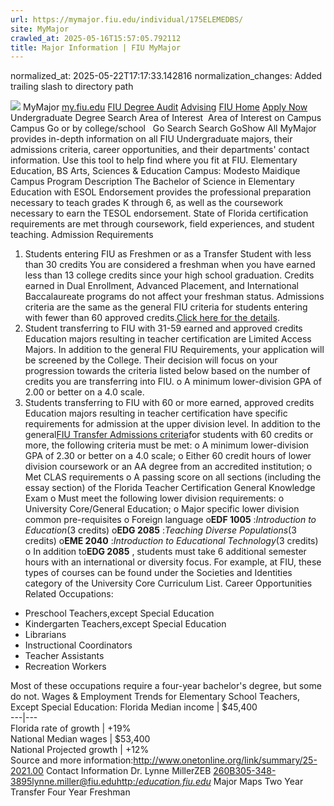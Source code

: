 ```yaml
---
url: https://mymajor.fiu.edu/individual/175ELEMEDBS/
site: MyMajor
crawled_at: 2025-05-16T15:57:05.792112
title: Major Information | FIU MyMajor
---
```

normalized_at: 2025-05-22T17:17:33.142816
normalization_changes: Added trailing slash to directory path

![](https://mymajor.fiu.edu/assets/logo-T4VPR2BI.png)
MyMajor
[my.fiu.edu](https://my.fiu.edu/)
[FIU Degree Audit](https://dasa.fiu.edu/all-departments/advising/panther-success-hub/panther-degree-audit/)
[Advising](https://advising.fiu.edu)
[FIU Home](https://www.fiu.edu/)
[Apply Now](https://admissions.fiu.edu/)
Undergraduate Degree Search
Area of Interest
​
Area of Interest
on
Campus
​
Campus
Go
or by college/school
​
​
Go
Search
Search
GoShow All
MyMajor provides in-depth information on all FIU Undergraduate majors, their admissions criteria, career opportunities, and their departments' contact information. Use this tool to help find where you fit at FIU.
Elementary Education,
BS
Arts, Sciences & Education
Campus:
Modesto Maidique Campus
Program Description
The Bachelor of Science in Elementary Education with ESOL Endorsement provides the professional preparation necessary to teach grades K through 6, as well as the coursework necessary to earn the TESOL endorsement. State of Florida certification requirements are met through coursework, field experiences, and student teaching.
Admission Requirements
1. Students entering FIU as Freshmen or as a Transfer Student with less than 30 credits
You are considered a freshman when you have earned less than 13 college credits since your high school graduation. Credits earned in Dual Enrollment, Advanced Placement, and International Baccalaureate programs do not affect your freshman status.
Admissions criteria are the same as the general FIU criteria for students entering with fewer than 60 approved credits.[Click here for the details](http://admissions.fiu.edu/apply/freshman/).
2. Student transferring to FIU with 31-59 earned and approved credits
Education majors resulting in teacher certification are Limited Access Majors. In addition to the general FIU Requirements, your application will be screened by the College. Their decision will focus on your progression towards the criteria listed below based on the number of credits you are transferring into FIU.
o A minimum lower-division GPA of 2.00 or better on a 4.0 scale.
3. Students transferring to FIU with 60 or more earned, approved credits
Education majors resulting in teacher certification have specific requirements for admission at the upper division level. In addition to the general[FIU Transfer Admissions criteria](http://admissions.fiu.edu/apply/transfer/)for students with 60 credits or more, the following criteria must be met:
o A minimum lower-division GPA of 2.30 or better on a 4.0 scale;
o Either 60 credit hours of lower division coursework or an AA degree from an accredited institution;
o Met CLAS requirements
o A passing score on all sections (including the essay section) of the Florida Teacher Certification General Knowledge Exam
o Must meet the following lower division requirements:
o University Core/General Education;
o Major specific lower division common pre-requisites
o Foreign language
o**EDF 1005** :_Introduction to Education_(3 credits)
o**EDG 2085** :_Teaching Diverse Populations_(3 credits)
o**EME 2040** :_Introduction to Educational Technology_(3 credits)
o In addition to**EDG 2085** , students must take 6 additional semester hours with an international or diversity focus. For example, at FIU, these types of courses can be found under the Societies and Identities category of the University Core Curriculum List.
Career Opportunities
Related Occupations:
  * Preschool Teachers,except Special Education
  * Kindergarten Teachers,except Special Education
  * Librarians
  * Instructional Coordinators
  * Teacher Assistants
  * Recreation Workers


Most of these occupations require a four-year bachelor's degree, but some do not.
Wages & Employment Trends for Elementary School Teachers, Except Special Education:
Florida Median income | $45,400  
---|---  
Florida rate of growth | +19%  
National Median wages | $53,400  
National Projected growth | +12%  
Source and more information:<http://www.onetonline.org/link/summary/25-2021.00>
Contact Information
Dr. Lynne MillerZEB 260B305-348-3895lynne.miller@fiu.edu[http:/_education.fiu.edu_](http://education.fiu.edu/)
Major Maps
Two Year Transfer
Four Year Freshman
